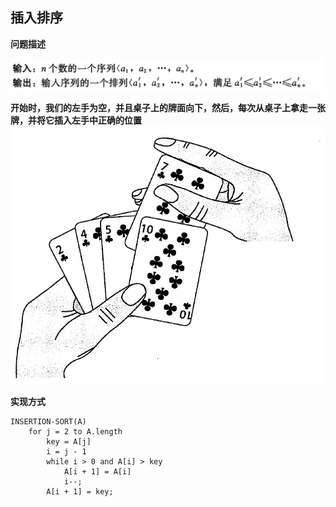 ## 插入排序

**问题描述**

![InertionSort](../images/InsertionSort.jpeg "InsertionSort")  

**开始时，我们的左手为空，并且桌子上的牌面向下，然后，每次从桌子上拿走一张牌，并将它插入左手中正确的位置**
![InertionSort2](../images/InsertionSort2.jpeg "InsertionSort2")  

**实现方式**
```
INSERTION-SORT(A)
    for j = 2 to A.length
        key = A[j]
        i = j - 1
        while i > 0 and A[i] > key
            A[i + 1] = A[i]
            i--;
        A[i + 1] = key;

```
